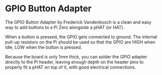 <!--
---
name: GPIO Button Adapter
class: board
type: io
formfactor: Custom
manufacturer: Indie
description: A simple way to add input button to your Raspberry Pi
url: http://frederickvandenbosch.be/?p=2462
image: 'vandenbosch-gpio-input.png'
pincount: 40
eeprom: no
ground:
  '6':
pin:
  '29':
    name: Button 1
    mode: input
  '31':
    name: Button 2
    mode: input
  '32':
    name: Button 3
    mode: input
  '33':
    name: Button 4
    mode: input
  '36':
    name: Button 5
    mode: input
  '37':
    name: Button 6
    mode: input
-->
# GPIO Button Adapter

The GPIO Button Adapter by Frederick Vandenbosch is a clean and easy way to add buttons to a Pi Zero alongside a pHAT (or HAT).

When a button is pressed, the GPIO gets connected to ground. The internal pull-up resistors on the Pi should be used so that the GPIO are HIGH when idle, LOW when the button is pressed.

Because the board is only 1mm thick, you can solder the GPIO adapter directly to the Pi header, leaving enough depth on the header pins to properly fit a pHAT on top of it, with good electrical connections.
